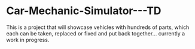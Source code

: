 # Car-Mechanic-Simulator---TD

This is a project that will showcase vehicles with hundreds of parts, which each can be taken, replaced or fixed and put back together... currently a work in progress.

